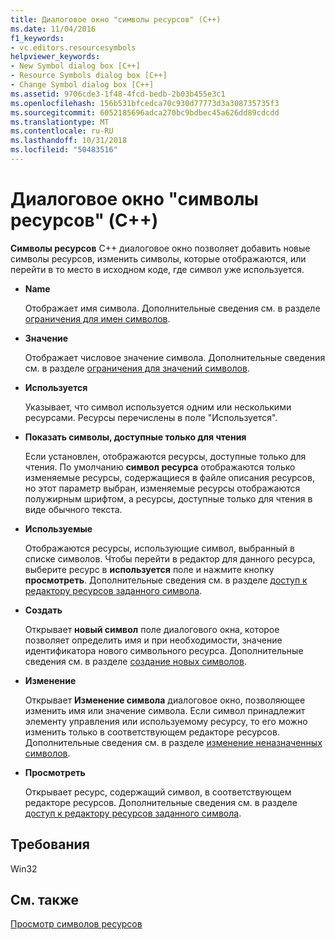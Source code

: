 ```yaml
---
title: Диалоговое окно "символы ресурсов" (C++)
ms.date: 11/04/2016
f1_keywords:
- vc.editors.resourcesymbols
helpviewer_keywords:
- New Symbol dialog box [C++]
- Resource Symbols dialog box [C++]
- Change Symbol dialog box [C++]
ms.assetid: 9706cde3-1f48-4fcd-bedb-2b03b455e3c1
ms.openlocfilehash: 156b531bfcedca70c930d77773d3a308735735f3
ms.sourcegitcommit: 6052185696adca270bc9bdbec45a626dd89cdcdd
ms.translationtype: MT
ms.contentlocale: ru-RU
ms.lasthandoff: 10/31/2018
ms.locfileid: "50483516"
---
```

# <a name="resource-symbols-dialog-box-c"></a>Диалоговое окно "символы ресурсов" (C++)

**Символы ресурсов** C++ диалоговое окно позволяет добавить новые символы ресурсов, изменить символы, которые отображаются, или перейти в то место в исходном коде, где символ уже используется.

- **Name**

   Отображает имя символа. Дополнительные сведения см. в разделе [ограничения для имен символов](../windows/symbol-name-restrictions.md).

- **Значение**

   Отображает числовое значение символа. Дополнительные сведения см. в разделе [ограничения для значений символов](../windows/symbol-value-restrictions.md).

- **Используется**

   Указывает, что символ используется одним или несколькими ресурсами. Ресурсы перечислены в поле "Используется".

- **Показать символы, доступные только для чтения**

   Если установлен, отображаются ресурсы, доступные только для чтения. По умолчанию **символ ресурса** отображаются только изменяемые ресурсы, содержащиеся в файле описания ресурсов, но этот параметр выбран, изменяемые ресурсы отображаются полужирным шрифтом, а ресурсы, доступные только для чтения в виде обычного текста.

- **Используемые**

   Отображаются ресурсы, использующие символ, выбранный в списке символов. Чтобы перейти в редактор для данного ресурса, выберите ресурс в **используется** поле и нажмите кнопку **просмотреть**. Дополнительные сведения см. в разделе [доступ к редактору ресурсов заданного символа](../windows/opening-the-resource-editor-for-a-given-symbol.md).

- **Создать**

   Открывает **новый символ** поле диалогового окна, которое позволяет определить имя и при необходимости, значение идентификатора нового символьного ресурса. Дополнительные сведения см. в разделе [создание новых символов](../windows/creating-new-symbols.md).

- **Изменение**

   Открывает **Изменение символа** диалоговое окно, позволяющее изменить имя или значение символа. Если символ принадлежит элементу управления или используемому ресурсу, то его можно изменить только в соответствующем редакторе ресурсов. Дополнительные сведения см. в разделе [изменение неназначенных символов](../windows/changing-unassigned-symbols.md).

- **Просмотреть**

   Открывает ресурс, содержащий символ, в соответствующем редакторе ресурсов. Дополнительные сведения см. в разделе [доступ к редактору ресурсов заданного символа](../windows/opening-the-resource-editor-for-a-given-symbol.md).

## <a name="requirements"></a>Требования

Win32

## <a name="see-also"></a>См. также

[Просмотр символов ресурсов](../windows/viewing-resource-symbols.md)